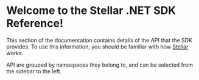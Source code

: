 
# Welcome to the Stellar .NET SDK Reference!

This section of the documentation contains details of the API that the SDK provides. To use this information, you should be familiar with how [Stellar](https://www.stellar.org/developers/guides/) works.

API are grouped by namespaces they belong to, and can be selected from the sidebar to the left.
